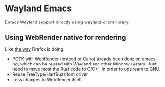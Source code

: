 # Wayland Emacs

Emacs Wayland support directly using wayland-client library.

## Using WebRender native for rendering
Like [the way](https://github.com/mozilla/gecko-dev/tree/master/gfx/webrender_bindings) Firefox is doing.

- PGTK with WebRender (instead of Cairo) already been done on emacs-ng, which can be reused with Wayland and other Window system.
Just need to move most the Rust code to C/C++ in order to upstream to GNU.
- Reuse FreeType/HarfBuzz font driver
- Less changes to WebRender itself.
